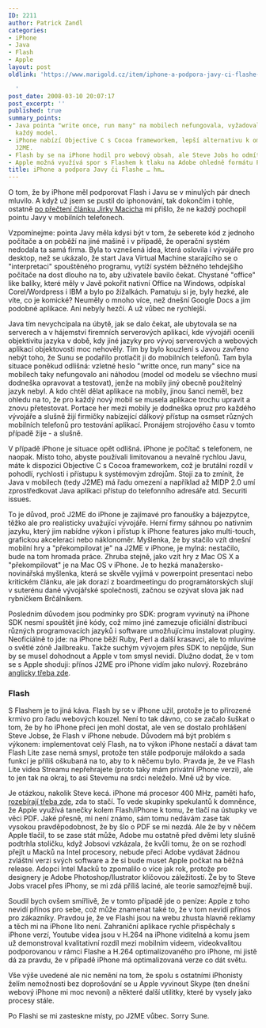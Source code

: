 ```yaml
---
ID: 2211
author: Patrick Zandl
categories:
- iPhone
- Java
- Flash
- Apple
layout: post
oldlink: 'https://www.marigold.cz/item/iphone-a-podpora-javy-ci-flashe-hm

  '
post_date: 2008-03-10 20:07:17
post_excerpt: ''
published: true
summary_points:
- Java pointa "write once, run many" na mobilech nefungovala, vyžadovala úpravy pro
  každý model.
- iPhone nabízí Objective C s Cocoa frameworkem, lepší alternativu k omezené Javě
  J2ME.
- Flash by se na iPhone hodil pro webový obsah, ale Steve Jobs ho odmítl kvůli výkonu.
- Apple možná využívá spor s Flashem k tlaku na Adobe ohledně formátu PDF.
title: iPhone a podpora Javy či Flashe … hm…
---
```


O tom, že by iPhone měl podporovat Flash i Javu se v minulých pár dnech mluvilo. A když už jsem se pustil do iphonování, tak dokončím i tohle, ostatně <a href="http://blog.macich.net/clanky/java-pro-iphone-nebude/">po přečtení článku Jirky Macicha</a> mi přišlo, že ne každý pochopil pointu Javy v mobilních telefonech. 

Vzpomínejme: pointa Javy měla kdysi být v tom, že seberete kód z jednoho počítače a on poběží na jiné mašině i v případě, že operační systém nedodala ta samá firma. Byla to vznešená idea, která oslovila i vývojáře pro desktop, než se ukázalo, že start Java Virtual Machine starajícího se o "interpretaci" spouštěného programu, vytíží systém běžného tehdejšího počítače na dost dlouho na to, aby uživatele bavilo čekat. Chystané "office" like balíky, které měly v Javě pokořit nativní Office na Windows, odpískal Corel/Wordpress i IBM a bylo po žížalkách. Pamatuju si je, byly hezké, ale víte, co je komické? Neuměly o mnoho více, než dnešní Google Docs a jim podobné aplikace. Ani nebyly hezčí. A už vůbec ne rychlejší. 
<!--more-->


Java tím nevychcípala na úbytě, jak se dalo čekat, ale ubytovala se na serverech a v hájemství firemních serverových aplikací, kde vývojáři ocenili objektivitu jazyka v době, kdy jiné jazyky pro vývoj serverových a webových aplikací objektovosti moc nehověly. Tím by bylo kouzlení s Javou zavřeno nebýt toho, že Sunu se podařilo protlačit ji do mobilních telefonů. Tam byla situace poněkud odlišná: vzletné heslo "writte once, run many" sice na mobilech taky nefungovalo ani náhodou (model od modelu se všechno musí dodneška opravovat a testovat), jenže na mobily jiný obecně použitelný jazyk nebyl. A kdo chtěl dělat aplikace na mobily, jinou šanci neměl, bez ohledu na to, že pro každý nový mobil se musela aplikace trochu upravit a znovu přetestovat. Portace her mezi mobily je dodneška opruz pro každého vývojáře a slušně žijí firmičky nabízející dálkový přístup na osmset různých mobilních telefonů pro testování aplikací. Pronájem strojového času v tomto případě žije - a slušně. 

V případě iPhone je situace opět odlišná. iPhone je počítač s telefonem, ne naopak. Místo toho, abyste používali limitovanou a nevalně rychlou Javu, máte k dispozici Objective C s Cocoa frameworkem, což je brutální rozdíl v pohodlí, rychlosti i přístupu k systémovým zdrojům. Stojí za to zmínit, že Java v mobilech (tedy J2ME) má řadu omezení a například až MIDP 2.0 umí zprostředkovat Java aplikaci přístup do telefonního adresáře atd. Securiti issues.

To je důvod, proč J2ME do iPhone je zajímavé pro fanoušky a bájezpytce, těžko ale pro realisticky uvažující vývojáře. Herní firmy sáhnou po nativním jazyku, který jim nabídne výkon i přístup k iPhone features jako multi-touch, grafickou akceleraci nebo náklonoměr. Myšlenka, že by stačilo vzít dnešní mobilní hry a "překompilovat je" na J2ME v iPhone, je mylná: nestačilo, bude na tom hromada práce. Zhruba stejně, jako vzít hry z Mac OS X a "překompilovat" je na Mac OS v iPhone. Je to hezká manažersko-novinářská myšlenka, která se skvěle vyjímá v powerpoint presentaci nebo kritickém článku, ale jak dorazí z boardmeetingu do programátorských slují v suterénu dané vývojářské společnosti, začnou se ozývat slova jak nad rybníčkem Brčálníkem.

Posledním důvodem jsou podmínky pro SDK: program vyvinutý na iPhone SDK nesmí spouštět jiné kódy, což mimo jiné zamezuje oficiální distribuci různých programovacích jazyků i software umožňujícímu instalovat pluginy. Neoficiálně to jde: na iPhone běží Ruby, Perl a další krasavci, ale to mluvíme o světlé zóně Jailbreaku. Takže suchým vývojem přes SDK to nepůjde, Sun by se musel dohodnout a Apple v tom smysl nevidí. Dlužno dodat, že v tom se s Apple shoduji: přínos J2ME pro iPhone vidím jako nulový. Rozebráno <a href="http://www.itwire.com/content/view/17038/1103/">anglicky třeba zde</a>. 

<h3>Flash</h3>

S Flashem je to jiná káva. Flash by se v iPhone užil, protože je to přirozené krmivo pro řadu webových kouzel. Není to tak dávno, co se začalo šuškat o tom, že by ho iPhone přeci jen mohl dostat, ale ven se dostalo prohlášení Steve Jobse, že Flash v iPhone nebude. Důvodem má být problém s výkonem: implementovat celý Flash, na to výkon iPhone nestačí a dávat tam Flash Lite zase nemá smysl, protože ten stále podporuje málokdo a sada funkcí je příliš oškubaná na to, aby to k něčemu bylo. Pravda je, že ve Flash Lite videa Streamu nepřehrajete (proto taky mám privátní iPhone verzi), ale to jen tak na okraj, to asi Stevemu na srdci neleželo. Mně už by více. 

Je otázkou, nakolik Steve kecá. iPhone má procesor 400 MHz, paměti hafo, <a href="http://www.appleinsider.com/articles/08/03/05/steve_jobs_pans_flash_on_the_iphone.html">rozebírají třeba zde</a>, zda to stačí. To vede skupinky spekulantů k domněnce, že Apple využívá tanečky kolem Flash/iPhone k tomu, že tlačí na ústupky ve věci PDF. Jaké přesně, mi není známo, sám tomu nedávám zase tak vysokou pravděpodobnost, že by šlo o PDF se mi nezdá. Ale že by v něčem Apple tlačil, to se zase stát může, Adobe mu ostatně před dvěmi lety slušně podtrhla stoličku, když Jobsovi vzkázala, že kvůli tomu, že on se rozhodl přejít u Macků na Intel procesory, nebude přeci Adobe vydávat žádnou zvláštní verzi svých software a že si bude muset Apple počkat na běžná release. Adopci Intel Macků to zpomalilo o více jak rok, protože pro designery je Adobe Photoshop/Ilustrator klíčovou záležitostí.  Že by to Steve Jobs vracel přes iPhony, se mi zdá příliš laciné, ale teorie samozřejmě bují. 

Soudil bych ovšem smířlivě, že v tomto případě jde o peníze: Apple z toho nevidí přínos pro sebe, což může znamenat také to, že v tom nevidí přínos pro zákazníky. Pravdou je, že ve Flashi jsou na webu zhusta hlavně reklamy a těch mi na iPhone líto není. Zahraniční aplikace rychle přispěchaly s iPhone verzí, Youtube videa jsou v H.264 na iPhone viditelná a komu jsem už demonstroval kvalitativní rozdíl mezi mobilním videem, videokvalitou podporovanou v rámci Flashe a H.264 optimalizovaného pro iPhone, mi jistě dá za pravdu, že v případě iPhone má optimalizovaná verze co dát světu. 

Vše výše uvedené ale nic nemění na tom, že spolu s ostatními iPhonisty želím nemožnosti bez doprošování se u Apple vyvinout Skype (ten dnešní webový iPhone mi moc nevoní) a některé další utilitky, které by vysely jako procesy stále.  

Po Flashi se mi zasteskne místy, po J2ME vůbec. Sorry Sune.